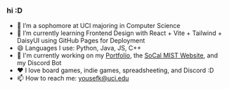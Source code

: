 ### hi :D

<!--
**YKawesome/YKawesome** is a ✨ _special_ ✨ repository because its `README.md` (this file) appears on your GitHub profile.

Here are some ideas to get you started:

- 🔭 I’m currently working on ...
- 🌱 I’m currently learning ...
- 👯 I’m looking to collaborate on ...
- 🤔 I’m looking for help with ...
- 💬 Ask me about ...
- 📫 How to reach me: ...
- 😄 Pronouns: ...
- ⚡ Fun fact: ...
-->

- 🔭 I’m a sophomore at UCI majoring in Computer Science
- 🌱 I’m currently learning Frontend Design with React + Vite + Tailwind + DaisyUI using GitHub Pages for Deployment
- 😄 Languages I use: Python, Java, JS, C++
- 💬 I'm currently working on my [Portfolio](https://ykawesome.github.io/Portfolio/), the [SoCal MIST Website](https://www.theyousefkhan.com/SoCal-Mist-Website/#/sponsor), and my Discord Bot
- ❤️ I love board games, indie games, spreadsheeting, and Discord :D
- 📫 How to reach me: yousefk@uci.edu
